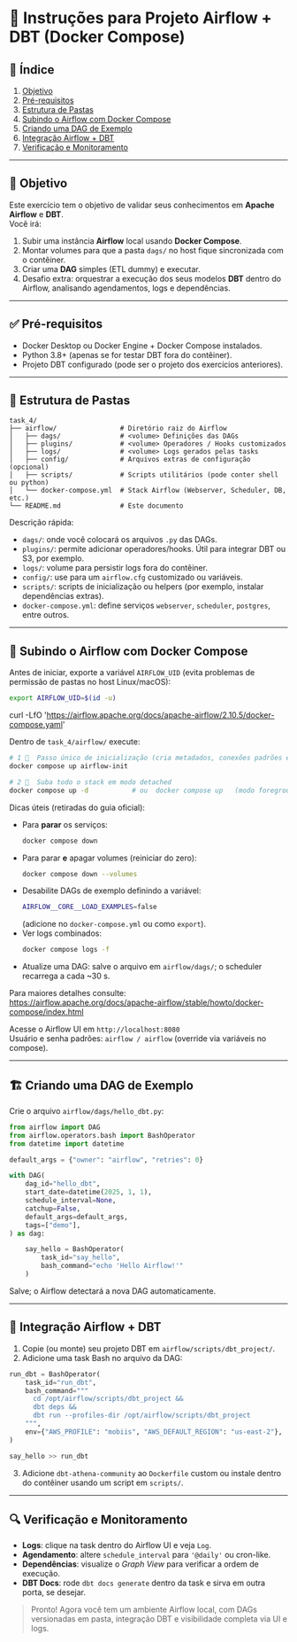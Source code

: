 # 🚀 Instruções para Projeto Airflow + DBT (Docker Compose)

## 📑 Índice
1. [Objetivo](#objetivo)  
2. [Pré-requisitos](#pré-requisitos)  
3. [Estrutura de Pastas](#estrutura-de-pastas)  
4. [Subindo o Airflow com Docker Compose](#subindo-o-airflow-com-docker-compose)  
5. [Criando uma DAG de Exemplo](#criando-uma-dag-de-exemplo)  
6. [Integração Airflow + DBT](#integração-airflow--dbt)  
7. [Verificação e Monitoramento](#verificação-e-monitoramento)  

---

## 📌 Objetivo
Este exercício tem o objetivo de validar seus conhecimentos em **Apache Airflow** e **DBT**.  
Você irá:
1. Subir uma instância **Airflow** local usando **Docker Compose**.  
2. Montar volumes para que a pasta `dags/` no host fique sincronizada com o contêiner.  
3. Criar uma **DAG** simples (ETL dummy) e executar.  
4. Desafio extra: orquestrar a execução dos seus modelos **DBT** dentro do Airflow, analisando agendamentos, logs e dependências.

---

## ✅ Pré-requisitos
- Docker Desktop ou Docker Engine + Docker Compose instalados.  
- Python 3.8+ (apenas se for testar DBT fora do contêiner).  
- Projeto DBT configurado (pode ser o projeto dos exercícios anteriores).  

---

## 📂 Estrutura de Pastas

```
task_4/
├── airflow/                # Diretório raiz do Airflow
│   ├── dags/               # <volume> Definições das DAGs
│   ├── plugins/            # <volume> Operadores / Hooks customizados
│   ├── logs/               # <volume> Logs gerados pelas tasks
│   ├── config/             # Arquivos extras de configuração (opcional)
│   ├── scripts/            # Scripts utilitários (pode conter shell ou python)
│   └── docker-compose.yml  # Stack Airflow (Webserver, Scheduler, DB, etc.)
└── README.md               # Este documento
```

Descrição rápida:  
- `dags/`: onde você colocará os arquivos `.py` das DAGs.  
- `plugins/`: permite adicionar operadores/hooks. Útil para integrar DBT ou S3, por exemplo.  
- `logs/`: volume para persistir logs fora do contêiner.  
- `config/`: use para um `airflow.cfg` customizado ou variáveis.  
- `scripts/`: scripts de inicialização ou helpers (por exemplo, instalar dependências extras).  
- `docker-compose.yml`: define serviços `webserver`, `scheduler`, `postgres`, entre outros.

---

## 🐳 Subindo o Airflow com Docker Compose

Antes de iniciar, exporte a variável `AIRFLOW_UID` (evita problemas de permissão de pastas
no host Linux/macOS):

```bash
export AIRFLOW_UID=$(id -u)
```
curl -LfO 'https://airflow.apache.org/docs/apache-airflow/2.10.5/docker-compose.yaml'

Dentro de `task_4/airflow/` execute:

```bash
# 1 ️⃣  Passo único de inicialização (cria metadados, conexões padrões etc.)
docker compose up airflow-init

# 2 ️⃣  Suba todo o stack em modo detached
docker compose up -d           # ou  docker compose up   (modo foreground)
```

Dicas úteis (retiradas do guia oficial):
- Para **parar** os serviços:  
  ```bash
  docker compose down
  ```
- Para parar **e** apagar volumes (reiniciar do zero):  
  ```bash
  docker compose down --volumes
  ```
- Desabilite DAGs de exemplo definindo a variável:
  ```bash
  AIRFLOW__CORE__LOAD_EXAMPLES=false
  ```
  (adicione no `docker-compose.yml` ou como `export`).
- Ver logs combinados:
  ```bash
  docker compose logs -f
  ```
- Atualize uma DAG: salve o arquivo em `airflow/dags/`; o scheduler recarrega a cada ~30 s.

Para maiores detalhes consulte:  
https://airflow.apache.org/docs/apache-airflow/stable/howto/docker-compose/index.html

Acesse o Airflow UI em `http://localhost:8080`  
Usuário e senha padrões: `airflow / airflow` (override via variáveis no compose).

---

## 🏗️ Criando uma DAG de Exemplo

Crie o arquivo `airflow/dags/hello_dbt.py`:

```python
from airflow import DAG
from airflow.operators.bash import BashOperator
from datetime import datetime

default_args = {"owner": "airflow", "retries": 0}

with DAG(
    dag_id="hello_dbt",
    start_date=datetime(2025, 1, 1),
    schedule_interval=None,
    catchup=False,
    default_args=default_args,
    tags=["demo"],
) as dag:

    say_hello = BashOperator(
        task_id="say_hello",
        bash_command="echo 'Hello Airflow!'"
    )
```

Salve; o Airflow detectará a nova DAG automaticamente.

---

## 🔄 Integração Airflow + DBT

1. Copie (ou monte) seu projeto DBT em `airflow/scripts/dbt_project/`.  
2. Adicione uma task Bash no arquivo da DAG:

```python
run_dbt = BashOperator(
    task_id="run_dbt",
    bash_command="""
      cd /opt/airflow/scripts/dbt_project &&
      dbt deps &&
      dbt run --profiles-dir /opt/airflow/scripts/dbt_project
    """,
    env={"AWS_PROFILE": "mobiis", "AWS_DEFAULT_REGION": "us-east-2"},
)

say_hello >> run_dbt
```

3. Adicione `dbt-athena-community` ao `Dockerfile` custom ou instale dentro do contêiner usando um script em `scripts/`.

---

## 🔍 Verificação e Monitoramento

- **Logs**: clique na task dentro do Airflow UI e veja `Log`.  
- **Agendamento**: altere `schedule_interval` para `'@daily'` ou cron-like.  
- **Dependências**: visualize o *Graph View* para verificar a ordem de execução.  
- **DBT Docs**: rode `dbt docs generate` dentro da task e sirva em outra porta, se desejar.

> Pronto! Agora você tem um ambiente Airflow local, com DAGs versionadas em pasta, integração DBT e visibilidade completa via UI e logs.